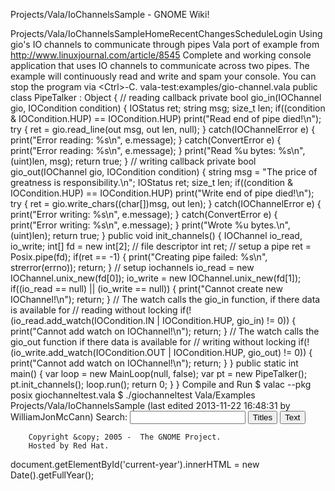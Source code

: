 Projects/Vala/IoChannelsSample - GNOME Wiki!
<!--
var search_hint = "Search";
//-->
Projects/Vala/IoChannelsSampleHomeRecentChangesScheduleLogin
Using gio's IO channels to communicate through pipes
Vala port of example from http://www.linuxjournal.com/article/8545 Complete and working console application that uses IO channels to communicate across two pipes. The example will continuously read and write and spam your console.  You can stop the program via &lt;Ctrl&gt;-C. vala-test:examples/gio-channel.vala public class PipeTalker : Object {
        // reading callback
        private bool gio_in(IOChannel gio, IOCondition condition) {
                IOStatus ret;
                string msg;
                size_t len;
                if((condition &amp; IOCondition.HUP) == IOCondition.HUP)
                        print(&quot;Read end of pipe died!\n&quot;);
                try {
                        ret = gio.read_line(out msg, out len, null);
                }
                catch(IOChannelError e) {
                        print(&quot;Error reading: %s\n&quot;, e.message);
                }
                catch(ConvertError e) {
                        print(&quot;Error reading: %s\n&quot;, e.message);
                }
                print(&quot;Read %u bytes: %s\n&quot;, (uint)len, msg);
                return true;
        }
        // writing callback
        private bool gio_out(IOChannel gio, IOCondition condition) {
                string msg = &quot;The price of greatness is responsibility.\n&quot;;
                IOStatus ret;
                size_t len;
                if((condition &amp; IOCondition.HUP) == IOCondition.HUP)
                        print(&quot;Write end of pipe died!\n&quot;);
                try {
                        ret = gio.write_chars((char[])msg, out len);
                }
                catch(IOChannelError e) {
                        print(&quot;Error writing: %s\n&quot;, e.message);
                }
                catch(ConvertError e) {
                        print(&quot;Error writing: %s\n&quot;, e.message);
                }
                print(&quot;Wrote %u bytes.\n&quot;, (uint)len);
                return true;
        }
        public void init_channels() {
                IOChannel io_read, io_write;
                int[] fd = new int[2]; // file descriptor
                int ret;
                // setup a pipe
                ret = Posix.pipe(fd);
                if(ret == -1) {
                        print(&quot;Creating pipe failed: %s\n&quot;, strerror(errno));
                        return;
                }
                // setup iochannels
                io_read  = new IOChannel.unix_new(fd[0]);
                io_write = new IOChannel.unix_new(fd[1]);
                if((io_read == null) || (io_write == null)) {
                        print(&quot;Cannot create new IOChannel!\n&quot;);
                        return;
                }
                // The watch calls the gio_in function, if there data is available for 
                // reading without locking
                if(!(io_read.add_watch(IOCondition.IN | IOCondition.HUP, gio_in) != 0)) {
                        print(&quot;Cannot add watch on IOChannel!\n&quot;);
                        return;
                }
                // The watch calls the gio_out function if there data is available for 
                // writing without locking
                if(!(io_write.add_watch(IOCondition.OUT | IOCondition.HUP, gio_out) != 0)) {
                        print(&quot;Cannot add watch on IOChannel!\n&quot;);
                        return;
                }
        }
        public static int main() {
                var loop = new MainLoop(null, false);
                var pt = new PipeTalker();
                pt.init_channels();
                loop.run();
                return 0;
        }
}
Compile and Run
$ valac --pkg posix giochanneltest.vala
$ ./giochanneltest Vala/Examples Projects/Vala/IoChannelsSample  (last edited 2013-11-22 16:48:31 by WilliamJonMcCann)
Search:
<input id="searchinput" type="text" name="value" value="" size="20"
    onfocus="searchFocus(this)" onblur="searchBlur(this)"
    onkeyup="searchChange(this)" onchange="searchChange(this)" alt="Search">
<input id="titlesearch" name="titlesearch" type="submit"
    value="Titles" alt="Search Titles">
<input id="fullsearch" name="fullsearch" type="submit"
    value="Text" alt="Search Full Text">
<!--// Initialize search form
var f = document.getElementById('searchform');
f.getElementsByTagName('label')[0].style.display = 'none';
var e = document.getElementById('searchinput');
searchChange(e);
searchBlur(e);
//-->
        Copyright &copy; 2005 -  The GNOME Project.
        Hosted by Red Hat.
  document.getElementById('current-year').innerHTML = new Date().getFullYear();
